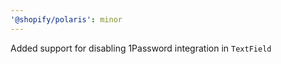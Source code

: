 ```yaml
---
'@shopify/polaris': minor
---
```


Added support for disabling 1Password integration in `TextField`
